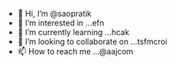 - 👋 Hi, I’m @saopratik
- 👀 I’m interested in ...efn
- 🌱 I’m currently learning ...hcak
- 💞️ I’m looking to collaborate on ...tsfmcroi
- 📫 How to reach me ...@aajcom

<!---
saopratik/saopratik is a ✨ special ✨ repository because its `README.md` (this file) appears on your GitHub profile.
You can click the Preview link to take a look at your changes.
--->
